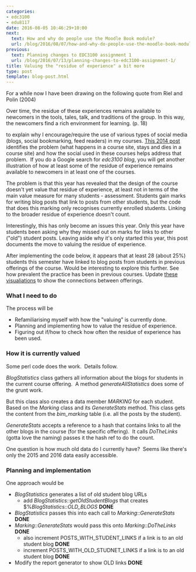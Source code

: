 ```yaml
---
categories:
- edc3100
- edu8117
date: 2016-08-05 10:46:29+10:00
next:
  text: How and why do people use the Moodle Book module?
  url: /blog/2016/08/07/how-and-why-do-people-use-the-moodle-book-module/
previous:
  text: Planning changes to EDC3100 assignment 1
  url: /blog/2016/07/13/planning-changes-to-edc3100-assignment-1/
title: Valuing the "residue of experience" a bit more
type: post
template: blog-post.html
---
```

For a while now I have been drawing on the following quote from Riel and Polin (2004)

Over time, the residue of these experiences remains available to newcomers in the tools, tales, talk, and traditions of the group. In this way, the newcomers find a rich environment for learning. (p. 18)

to explain why I encourage/require the use of various types of social media (blogs, social bookmarking, feed readers) in my courses. [This 2014 post](/blog/2014/08/15/joining-the-swarm-what-a-course-might-be/) identifies the problem (what happens in a course site, stays and dies in a course site) and how the social used in these courses helps address that problem.  If you do a Google search for _edc3100 blog_, you will get another illustration of how at least some of the residue of experience remains available to newcomers in at least one of the courses.

The problem is that this year has revealed that the design of the course doesn't yet value that residue of experience, at least not in terms of the main value measure for many students - assessment. Students gain marks for writing blog posts that link to posts from other students, but the code that does this marking only recognises currently enrolled students. Linking to the broader residue of experience doesn't count.

Interestingly, this has only become an issues this year. Only this year have students been asking why they missed out on marks for links to other ("old") student posts. Leaving aside why it's only started this year, this post documents the move to valuing the residue of experience.

After implementing the code below, it appears that at least 28 (about 25%) students this semester have linked to blog posts from students in previous offerings of the course. Would be interesting to explore this further. See how prevalent the practice has been in previous courses. Update [these visualiations](/blog/2013/03/18/visualising-the-blog-network-of-edc3100-students/) to show the connections between offerings.

### What I need to do

The process will be

- Refamiliarising myself with how the "valuing" is currently done.
- Planning and implementing how to value the residue of experience.
- Figuring out if/how to check how often the residue of experience has been used.

### How it is currently valued

Some perl code does the work.  Details follow.

_BlogStatistics_ class gathers all information about the blogs for students in the current course offering.  A method _generateAllStatistics_ does some of the grunt work.

But this class also creates a data member _MARKING_ for each student. Based on the _Marking_ class and its _GenerateStats_ method. This class gets the content from the _bim\_marking_ table (i.e. all the posts by the student).

_GenerateStats_ accepts a reference to a hash that contains links to all the other blogs in the course (for the specific offering).  It calls _DoTheLinks_ (gotta love the naming) passes it the hash ref to do the count.

One question is how much old data do I currently have?  Seems like there's only the 2015 and 2016 data easily accessible.

### Planning and implementation

One approach would be

- _BlogStatistics_ generates a list of old student blog URLs
    - add _BlogStatistics::getOldStudentBlogs_ that creates $%_BlogStatistics::OLD\_BLOGS_ **DONE**
- _BlogStatistics_ passes this into each call to _Marking::GenerateStats_  **DONE**
- _Marking::GenerateStats_ would pass this onto _Marking::DoTheLinks_ **DONE**
    - also increment POSTS\_WITH\_STUDENT\_LINKS if a link is to an old student blog **DONE**
    - increment POSTS\_WITH\_OLD\_STUDNET\_LINKS if a link is to an old student blog **DONE**
- Modify the report generator to show OLD links **DONE**